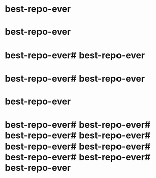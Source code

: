 # best-repo-ever
# best-repo-ever
# best-repo-ever# best-repo-ever
# best-repo-ever# best-repo-ever
# best-repo-ever
# best-repo-ever# best-repo-ever# best-repo-ever# best-repo-ever# best-repo-ever# best-repo-ever# best-repo-ever# best-repo-ever# best-repo-ever
